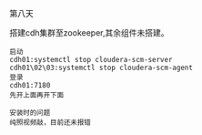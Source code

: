 第八天

搭建cdh集群至zookeeper,其余组件未搭建。

```
启动
cdh01:systemctl stop cloudera-scm-server
cdh01\02\03:systemctl stop cloudera-scm-agent
登录
cdh01:7180
先开上面再开下面

安装时的问题
纯照视频敲，目前还未报错
```

